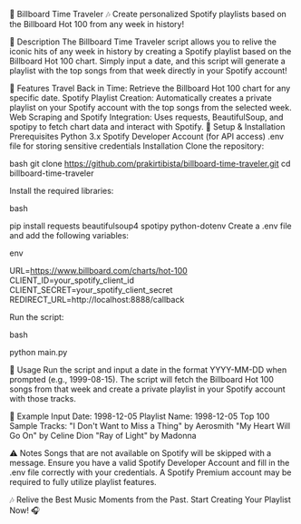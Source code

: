 🎵 Billboard Time Traveler 🎶
Create personalized Spotify playlists based on the Billboard Hot 100 from any week in history!

📜 Description
The Billboard Time Traveler script allows you to relive the iconic hits of any week in history by creating a Spotify playlist based on the Billboard Hot 100 chart. Simply input a date, and this script will generate a playlist with the top songs from that week directly in your Spotify account!

🚀 Features
Travel Back in Time: Retrieve the Billboard Hot 100 chart for any specific date.
Spotify Playlist Creation: Automatically creates a private playlist on your Spotify account with the top songs from the selected week.
Web Scraping and Spotify Integration: Uses requests, BeautifulSoup, and spotipy to fetch chart data and interact with Spotify.
🔧 Setup & Installation
Prerequisites
Python 3.x
Spotify Developer Account (for API access)
.env file for storing sensitive credentials
Installation
Clone the repository:

bash
git clone https://github.com/prakirtibista/billboard-time-traveler.git
cd billboard-time-traveler

Install the required libraries:

bash

pip install requests beautifulsoup4 spotipy python-dotenv
Create a .env file and add the following variables:

env

URL=https://www.billboard.com/charts/hot-100
CLIENT_ID=your_spotify_client_id
CLIENT_SECRET=your_spotify_client_secret
REDIRECT_URL=http://localhost:8888/callback

Run the script:

bash

python main.py


📅 Usage
Run the script and input a date in the format YYYY-MM-DD when prompted (e.g., 1999-08-15).
The script will fetch the Billboard Hot 100 songs from that week and create a private playlist in your Spotify account with those tracks.

🔑 Example
Input Date: 1998-12-05
Playlist Name: 1998-12-05 Top 100
Sample Tracks:
"I Don't Want to Miss a Thing" by Aerosmith
"My Heart Will Go On" by Celine Dion
"Ray of Light" by Madonna

⚠️ Notes
Songs that are not available on Spotify will be skipped with a message.
Ensure you have a valid Spotify Developer Account and fill in the .env file correctly with your credentials.
A Spotify Premium account may be required to fully utilize playlist features.

🎶 Relive the Best Music Moments from the Past. Start Creating Your Playlist Now! 🎧
